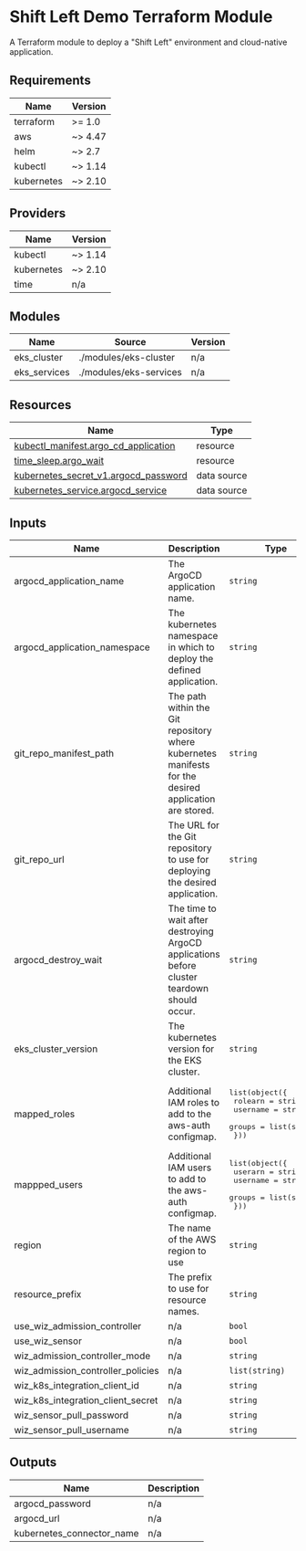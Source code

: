 <!-- BEGIN_TF_DOCS -->
# Shift Left Demo Terraform Module

A Terraform module to deploy a "Shift Left" environment and cloud-native application.

## Requirements

| Name | Version |
|------|---------|
| terraform | >= 1.0 |
| aws | ~> 4.47 |
| helm | ~> 2.7 |
| kubectl | ~> 1.14 |
| kubernetes | ~> 2.10 |

## Providers

| Name | Version |
|------|---------|
| kubectl | ~> 1.14 |
| kubernetes | ~> 2.10 |
| time | n/a |

## Modules

| Name | Source | Version |
|------|--------|---------|
| eks\_cluster | ./modules/eks-cluster | n/a |
| eks\_services | ./modules/eks-services | n/a |

## Resources

| Name | Type |
|------|------|
| [kubectl_manifest.argo_cd_application](https://registry.terraform.io/providers/gavinbunney/kubectl/latest/docs/resources/manifest) | resource |
| [time_sleep.argo_wait](https://registry.terraform.io/providers/hashicorp/time/latest/docs/resources/sleep) | resource |
| [kubernetes_secret_v1.argocd_password](https://registry.terraform.io/providers/hashicorp/kubernetes/latest/docs/data-sources/secret_v1) | data source |
| [kubernetes_service.argocd_service](https://registry.terraform.io/providers/hashicorp/kubernetes/latest/docs/data-sources/service) | data source |

## Inputs

| Name | Description | Type | Default | Required |
|------|-------------|------|---------|:--------:|
| argocd\_application\_name | The ArgoCD application name. | `string` | n/a | yes |
| argocd\_application\_namespace | The kubernetes namespace in which to deploy the defined application. | `string` | n/a | yes |
| git\_repo\_manifest\_path | The path within the Git repository where kubernetes manifests for the desired application are stored. | `string` | n/a | yes |
| git\_repo\_url | The URL for the Git repository to use for deploying the desired application. | `string` | n/a | yes |
| argocd\_destroy\_wait | The time to wait after destroying ArgoCD applications before cluster teardown should occur. | `string` | `"60s"` | no |
| eks\_cluster\_version | The kubernetes version for the EKS cluster. | `string` | `"1.25"` | no |
| mapped\_roles | Additional IAM roles to add to the aws-auth configmap. | <pre>list(object({<br>    rolearn  = string<br>    username = string<br>    groups   = list(string)<br>  }))</pre> | `[]` | no |
| mappped\_users | Additional IAM users to add to the aws-auth configmap. | <pre>list(object({<br>    userarn  = string<br>    username = string<br>    groups   = list(string)<br>  }))</pre> | `[]` | no |
| region | The name of the AWS region to use | `string` | `"us-east-1"` | no |
| resource\_prefix | The prefix to use for resource names. | `string` | `"wiz-shift-left"` | no |
| use\_wiz\_admission\_controller | n/a | `bool` | `false` | no |
| use\_wiz\_sensor | n/a | `bool` | `false` | no |
| wiz\_admission\_controller\_mode | n/a | `string` | `"AUDIT"` | no |
| wiz\_admission\_controller\_policies | n/a | `list(string)` | `[]` | no |
| wiz\_k8s\_integration\_client\_id | n/a | `string` | `""` | no |
| wiz\_k8s\_integration\_client\_secret | n/a | `string` | `""` | no |
| wiz\_sensor\_pull\_password | n/a | `string` | `""` | no |
| wiz\_sensor\_pull\_username | n/a | `string` | `""` | no |

## Outputs

| Name | Description |
|------|-------------|
| argocd\_password | n/a |
| argocd\_url | n/a |
| kubernetes\_connector\_name | n/a |
<!-- END_TF_DOCS -->